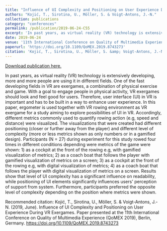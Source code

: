 ```yaml
---
title: "Influence of UI Complexity and Positioning on User Experience During VR Exergames"
authors: "Kojić, T., Sirotina, U., Möller, S. & Voigt-Antons, J.-N."
collection: publications
category: "conferences"
permalink: /publication/2019-06-24-C55
excerpt: 'In past years, as virtual reality (VR) technology is extensively developing, more and more people are using it in different fields. One of the fast developing fields in VR are exergames, a combination of physical exercise and game. With a goal to engage people in physical activity, VR exergames should look and feel good for users. Therefore, user interface (UI) in VR is important and has to be built in a way to enhance user experience. In this paper, ergometer is used together with VR rowing environment as VR exergame for a study aiming to explore possibilities of UI in VR. Accordingly, different metrics commonly used to quantify rowing action (e.g, speed and distance) were visualized. The visualizations that were created had different positioning (closer or further away from the player) and different level of complexity (more or less metrics shown as only numbers or in a gamified design). Participants (N = 27) during experiment for this study rowed four times in different conditions depending were metrics of the game were shown: 1) as a cockpit at the front of the rowing e.g, with gamified visualization of metrics; 2) as a coach boat that follows the player with gamified visualization of metrics on a screen; 3) as a cockpit at the front of the rowing e.g, with digital visualization of metrics; 4) as a coach boat that follows the player with digital visualization of metrics on a screen. Results show that level of UI complexity has a significant influence on readability, while positioning of UI elements significantly influences users&apos; perception of support from system. Furthermore, participants preferred the opposite level of complexity depending on the position where metrics were shown.'
date: 2019-06-24
venue: '11th International Conference on Quality of Multimedia Experience (QoMEX 2019)'
paperurl: 'https://doi.org/10.1109/QoMEX.2019.8743273'
citation: 'Kojić, T., Sirotina, U., Möller, S. &amp; Voigt-Antons, J.-N. (2019, June). Influence of UI Complexity and Positioning on User Experience During VR Exergames. Paper presented at the 11th International Conference on Quality of Multimedia Experience (QoMEX 2019), Berlin, Germany. https://doi.org/10.1109/QoMEX.2019.8743273'
---
```


<a href='https://doi.org/10.1109/QoMEX.2019.8743273'>Download publication here.</a>

In past years, as virtual reality (VR) technology is extensively developing, more and more people are using it in different fields. One of the fast developing fields in VR are exergames, a combination of physical exercise and game. With a goal to engage people in physical activity, VR exergames should look and feel good for users. Therefore, user interface (UI) in VR is important and has to be built in a way to enhance user experience. In this paper, ergometer is used together with VR rowing environment as VR exergame for a study aiming to explore possibilities of UI in VR. Accordingly, different metrics commonly used to quantify rowing action (e.g, speed and distance) were visualized. The visualizations that were created had different positioning (closer or further away from the player) and different level of complexity (more or less metrics shown as only numbers or in a gamified design). Participants (N = 27) during experiment for this study rowed four times in different conditions depending were metrics of the game were shown: 1) as a cockpit at the front of the rowing e.g, with gamified visualization of metrics; 2) as a coach boat that follows the player with gamified visualization of metrics on a screen; 3) as a cockpit at the front of the rowing e.g, with digital visualization of metrics; 4) as a coach boat that follows the player with digital visualization of metrics on a screen. Results show that level of UI complexity has a significant influence on readability, while positioning of UI elements significantly influences users&apos; perception of support from system. Furthermore, participants preferred the opposite level of complexity depending on the position where metrics were shown.

Recommended citation: Kojić, T., Sirotina, U., Möller, S. & Voigt-Antons, J.-N. (2019, June). Influence of UI Complexity and Positioning on User Experience During VR Exergames. Paper presented at the 11th International Conference on Quality of Multimedia Experience (QoMEX 2019), Berlin, Germany. https://doi.org/10.1109/QoMEX.2019.8743273